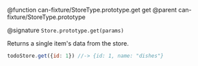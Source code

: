 @function can-fixture/StoreType.prototype.get get
@parent can-fixture/StoreType.prototype

@signature `Store.prototype.get(params)`

Returns a single item's data from the store.

```js
todoStore.get({id: 1}) //-> {id: 1, name: "dishes"}
```
